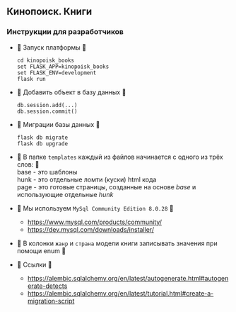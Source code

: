 Кинопоиск. Книги
-----------------

### Инструкции для разработчиков

* :cookie: Запуск платформы :cookie:
    ```
    cd kinopoisk_books
    set FLASK_APP=kinopoisk_books
    set FLASK_ENV=development
    flask run
    ```

* :honey_pot: Добавить объект в базу данных :honey_pot:
    ```
    db.session.add(...)
    db.session.commit()
    ```

* :cactus: Миграции базы данных :cactus:
    ```
    flask db migrate
    flask db upgrade
    ```

* :carrot: В папке `templates` каждый из файлов начинается с одного из трёх слов: :carrot: <br>
    base - это шаблоны <br>
    hunk - это отдельные ломти (куски) html кода <br>
    page - это готовые страницы, созданные на основе *base* и использующие отдельные *hunk* <br>

* :cow2: Мы используем `MySql Community Edition 8.0.28` :cow2:
    * https://www.mysql.com/products/community/
    * https://dev.mysql.com/downloads/installer/

* :milky_way: В колонки `жанр` и `страна` модели книги записывать значения при помощи enum :milky_way:

* :cheese: Ссылки :cheese:
    * https://alembic.sqlalchemy.org/en/latest/autogenerate.html#autogenerate-detects
    * https://alembic.sqlalchemy.org/en/latest/tutorial.html#create-a-migration-script